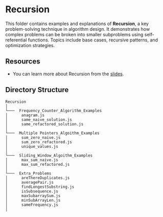 # Recursion

This folder contains examples and explanations of **Recursion**, a key problem-solving technique in algorithm design. It demonstrates how complex problems can be broken into smaller subproblems using self-referential functions. Topics include base cases, recursive patterns, and optimization strategies.

## Resources

- You can learn more about Recursion from the [slides](https://cs.slides.com/colt_steele/searching-algorithms-22/fullscreen).

## Directory Structure

```
Recursion
│
└───  Frequency_Counter_Algorithm_Examples
│      anagram.js
│      same_naive_solution.js
│      same_refactored_solution.js
│
└───  Multiple Pointers_Algoithm_Examples
│      sum_zero_naive.js
│      sum_zero_refactored.js
│      unique_values.js
│
└───  Sliding_Window_Algoithm_Examples
│      max_sum_naive.js
│      max_sum_refactored.js
│
└───  Extra_Problems
│      areThereDuplicates.js
│      averagePair.js
│      findLongestSubstring.js
│      isSubsequence.js
│      maxSubarraySum.js
│      minSubArrayLen.js
│      sameFrequency.js
│
```
